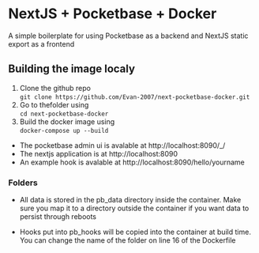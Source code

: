 # NextJS + Pocketbase + Docker
A simple boilerplate for using Pocketbase as a backend and NextJS static export as a frontend

## Building the image localy 
1. Clone the github repo \
``git clone https://github.com/Evan-2007/next-pocketbase-docker.git``
2. Go to thefolder using  
``cd next-pocketbase-docker``
3. Build the docker image using  
``docker-compose up --build``

- The pocketbase admin ui is avalable at http://localhost:8090/_/   
- The nextjs application is at http://localhost:8090
- An example hook is avalable at http://localhost:8090/hello/yourname 

### Folders
- All data is stored in the pb_data directory inside the container. Make sure you map it to a directory outside the container if you want data to persist through reboots

- Hooks put into pb_hooks will be copied into the container at build time. You can change the name of the folder on line 16 of the Dockerfile